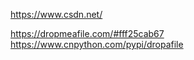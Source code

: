 https://www.csdn.net/



https://dropmeafile.com/#fff25cab67
https://www.cnpython.com/pypi/dropafile



